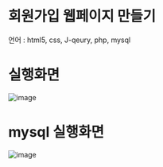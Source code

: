# 회원가입 웹페이지 만들기

언어 : html5, css, J-qeury, php, mysql

# 실행화면
![image](https://user-images.githubusercontent.com/94829177/145778233-a832caf6-2f8e-4f4f-b985-cdf1757d2358.png)

# mysql 실행화면
![image](https://user-images.githubusercontent.com/94829177/145778343-ec7a8fb7-7686-40ba-8ce4-ef9e445cc165.png)

